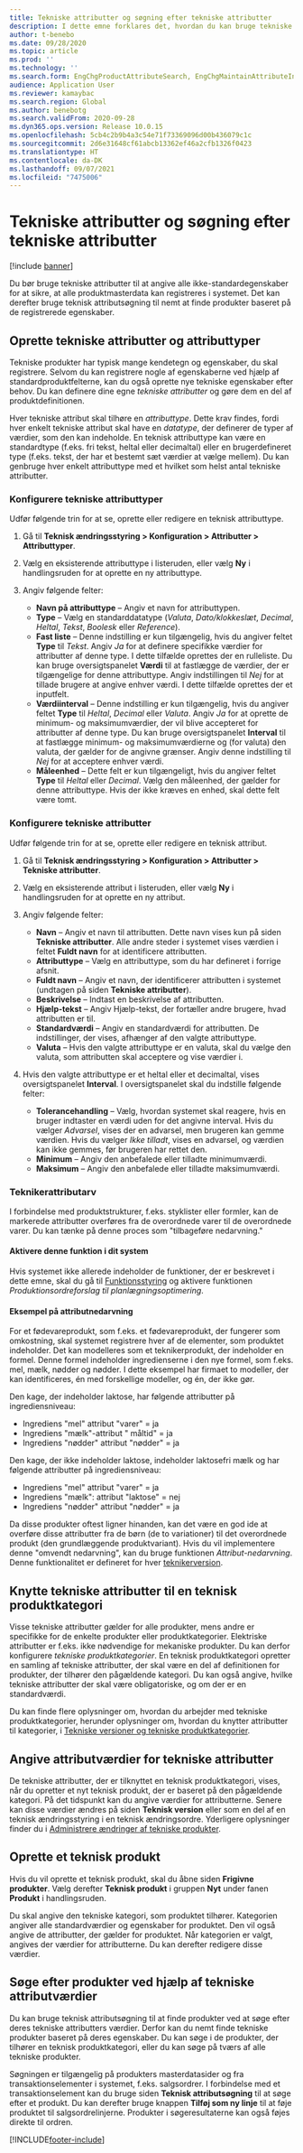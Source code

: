 ```yaml
---
title: Tekniske attributter og søgning efter tekniske attributter
description: I dette emne forklares det, hvordan du kan bruge tekniske attributter til at angive alle ikke-standardegenskaber for at sikre, at alle produktmasterdata kan registreres i systemet. Det forklarer også, hvordan du kan bruge teknisk attributsøgning til nemt at finde produkter baseret på de registrerede egenskaber.
author: t-benebo
ms.date: 09/28/2020
ms.topic: article
ms.prod: ''
ms.technology: ''
ms.search.form: EngChgProductAttributeSearch, EngChgMaintainAttributeInheritance, EngChgAttribute
audience: Application User
ms.reviewer: kamaybac
ms.search.region: Global
ms.author: benebotg
ms.search.validFrom: 2020-09-28
ms.dyn365.ops.version: Release 10.0.15
ms.openlocfilehash: 5cb4c2b9b4a3c54e71f73369096d00b436079c1c
ms.sourcegitcommit: 2d6e31648cf61abcb13362ef46a2cfb1326f0423
ms.translationtype: HT
ms.contentlocale: da-DK
ms.lasthandoff: 09/07/2021
ms.locfileid: "7475006"
---
```

# <a name="engineering-attributes-and-engineering-attribute-search"></a>Tekniske attributter og søgning efter tekniske attributter

[!include [banner](../includes/banner.md)]

Du bør bruge tekniske attributter til at angive alle ikke-standardegenskaber for at sikre, at alle produktmasterdata kan registreres i systemet. Det kan derefter bruge teknisk attributsøgning til nemt at finde produkter baseret på de registrerede egenskaber.

## <a name="create-engineering-attributes-and-attribute-types"></a>Oprette tekniske attributter og attributtyper

Tekniske produkter har typisk mange kendetegn og egenskaber, du skal registrere. Selvom du kan registrere nogle af egenskaberne ved hjælp af standardproduktfelterne, kan du også oprette nye tekniske egenskaber efter behov. Du kan definere dine egne *tekniske attributter* og gøre dem en del af produktdefinitionen.

Hver tekniske attribut skal tilhøre en *attributtype*. Dette krav findes, fordi hver enkelt tekniske attribut skal have en *datatype*, der definerer de typer af værdier, som den kan indeholde. En teknisk attributtype kan være en standardtype (f.eks. fri tekst, heltal eller decimaltal) eller en brugerdefineret type (f.eks. tekst, der har et bestemt sæt værdier at vælge mellem). Du kan genbruge hver enkelt attributtype med et hvilket som helst antal tekniske attributter.

### <a name="set-up-engineering-attribute-types"></a>Konfigurere tekniske attributtyper

Udfør følgende trin for at se, oprette eller redigere en teknisk attributtype.

1. Gå til **Teknisk ændringsstyring \> Konfiguration \> Attributter \> Attributtyper**.
1. Vælg en eksisterende attributtype i listeruden, eller vælg **Ny** i handlingsruden for at oprette en ny attributtype.
1. Angiv følgende felter:

    - **Navn på attributtype** – Angiv et navn for attributtypen.
    - **Type** – Vælg en standarddatatype (*Valuta*, *Dato/klokkeslæt*, *Decimal*, *Heltal*, *Tekst*, *Boolesk* eller *Reference*).
    - **Fast liste** – Denne indstilling er kun tilgængelig, hvis du angiver feltet **Type** til *Tekst*. Angiv *Ja* for at definere specifikke værdier for attributter af denne type. I dette tilfælde oprettes der en rulleliste. Du kan bruge oversigtspanelet **Værdi** til at fastlægge de værdier, der er tilgængelige for denne attributtype. Angiv indstillingen til *Nej* for at tillade brugere at angive enhver værdi. I dette tilfælde oprettes der et inputfelt.
    - **Værdiinterval** – Denne indstilling er kun tilgængelig, hvis du angiver feltet **Type** til *Heltal*, *Decimal* eller *Valuta*. Angiv *Ja* for at oprette de minimum- og maksimumværdier, der vil blive accepteret for attributter af denne type. Du kan bruge oversigtspanelet **Interval** til at fastlægge minimum- og maksimumværdierne og (for valuta) den valuta, der gælder for de angivne grænser. Angiv denne indstilling til *Nej* for at acceptere enhver værdi. 
    - **Måleenhed** – Dette felt er kun tilgængeligt, hvis du angiver feltet **Type** til *Heltal* eller *Decimal*. Vælg den måleenhed, der gælder for denne attributtype. Hvis der ikke kræves en enhed, skal dette felt være tomt.

### <a name="set-up-engineering-attributes"></a>Konfigurere tekniske attributter

Udfør følgende trin for at se, oprette eller redigere en teknisk attribut.

1. Gå til **Teknisk ændringsstyring \> Konfiguration \> Attributter \> Tekniske attributter**.
1. Vælg en eksisterende attribut i listeruden, eller vælg **Ny** i handlingsruden for at oprette en ny attribut.
1. Angiv følgende felter:

    - **Navn** – Angiv et navn til attributten. Dette navn vises kun på siden **Tekniske attributter**. Alle andre steder i systemet vises værdien i feltet **Fuldt navn** for at identificere attributten.
    - **Attributtype** – Vælg en attributtype, som du har defineret i forrige afsnit.
    - **Fuldt navn** – Angiv et navn, der identificerer attributten i systemet (undtagen på siden **Tekniske attributter**). 
    - **Beskrivelse** – Indtast en beskrivelse af attributten.
    - **Hjælp-tekst** – Angiv Hjælp-tekst, der fortæller andre brugere, hvad attributten er til.
    - **Standardværdi** – Angiv en standardværdi for attributten. De indstillinger, der vises, afhænger af den valgte attributtype.
    - **Valuta** – Hvis den valgte attributtype er en valuta, skal du vælge den valuta, som attributten skal acceptere og vise værdier i.

1. Hvis den valgte attributtype er et heltal eller et decimaltal, vises oversigtspanelet **Interval**. I oversigtspanelet skal du indstille følgende felter:

    - **Tolerancehandling** – Vælg, hvordan systemet skal reagere, hvis en bruger indtaster en værdi uden for det angivne interval. Hvis du vælger *Advarsel*, vises der en advarsel, men brugeren kan gemme værdien. Hvis du vælger *Ikke tilladt*, vises en advarsel, og værdien kan ikke gemmes, før brugeren har rettet den.
    - **Minimum** – Angiv den anbefalede eller tilladte minimumværdi.
    - **Maksimum** – Angiv den anbefalede eller tilladte maksimumværdi.

### <a name="engineering-attribute-inheritance"></a>Teknikerattributarv

I forbindelse med produktstrukturer, f.eks. styklister eller formler, kan de markerede attributter overføres fra de overordnede varer til de overordnede varer. Du kan tænke på denne proces som "tilbageføre nedarvning."

#### <a name="turn-on-this-feature-for-your-system"></a>Aktivere denne funktion i dit system

Hvis systemet ikke allerede indeholder de funktioner, der er beskrevet i dette emne, skal du gå til [Funktionsstyring](../../fin-ops-core/fin-ops/get-started/feature-management/feature-management-overview.md) og aktivere funktionen *Produktionsordreforslag til planlægningsoptimering*.

#### <a name="attribute-inheritance-example"></a>Eksempel på attributnedarvning

For et fødevareprodukt, som f.eks. et fødevareprodukt, der fungerer som omkostning, skal systemet registrere hver af de elementer, som produktet indeholder. Det kan modelleres som et teknikerprodukt, der indeholder en formel. Denne formel indeholder ingredienserne i den nye formel, som f.eks. mel, mælk, nødder og nødder. I dette eksempel har firmaet to modeller, der kan identificeres, én med forskellige modeller, og én, der ikke gør.

Den kage, der indeholder laktose, har følgende attributter på ingrediensniveau:

- Ingrediens "mel" attribut "varer" = ja
- Ingrediens "mælk"-attribut " måltid" = ja
- Ingrediens "nødder" attribut "nødder" = ja

Den kage, der ikke indeholder laktose, indeholder laktosefri mælk og har følgende attributter på ingrediensniveau:

- Ingrediens "mel" attribut "varer" = ja
- Ingrediens "mælk": attribut "laktose" = nej
- Ingrediens "nødder" attribut "nødder" = ja

Da disse produkter oftest ligner hinanden, kan det være en god ide at overføre disse attributter fra de børn (de to variationer) til det overordnede produkt (den grundlæggende produktvariant). Hvis du vil implementere denne "omvendt nedarvning", kan du bruge funktionen *Attribut-nedarvning*. Denne funktionalitet er defineret for hver [teknikerversion](engineering-versions-product-category.md).

## <a name="connect-engineering-attributes-to-an-engineering-product-category"></a>Knytte tekniske attributter til en teknisk produktkategori

Visse tekniske attributter gælder for alle produkter, mens andre er specifikke for de enkelte produkter eller produktkategorier. Elektriske attributter er f.eks. ikke nødvendige for mekaniske produkter. Du kan derfor konfigurere *tekniske produktkategorier*. En teknisk produktkategori opretter en samling af tekniske attributter, der skal være en del af definitionen for produkter, der tilhører den pågældende kategori. Du kan også angive, hvilke tekniske attributter der skal være obligatoriske, og om der er en standardværdi.

Du kan finde flere oplysninger om, hvordan du arbejder med tekniske produktkategorier, herunder oplysninger om, hvordan du knytter attributter til kategorier, i [Tekniske versioner og tekniske produktkategorier](engineering-versions-product-category.md).

## <a name="set-attribute-values-for-engineering-attributes"></a>Angive attributværdier for tekniske attributter

De tekniske attributter, der er tilknyttet en teknisk produktkategori, vises, når du opretter et nyt teknisk produkt, der er baseret på den pågældende kategori. På det tidspunkt kan du angive værdier for attributterne. Senere kan disse værdier ændres på siden **Teknisk version** eller som en del af en teknisk ændringsstyring i en teknisk ændringsordre. Yderligere oplysninger finder du i [Administrere ændringer af tekniske produkter](engineering-change-management.md).

## <a name="create-an-engineering-product"></a>Oprette et teknisk produkt

Hvis du vil oprette et teknisk produkt, skal du åbne siden **Frigivne produkter**. Vælg derefter **Teknisk produkt** i gruppen **Nyt** under fanen **Produkt** i handlingsruden.

Du skal angive den tekniske kategori, som produktet tilhører. Kategorien angiver alle standardværdier og egenskaber for produktet. Den vil også angive de attributter, der gælder for produktet. Når kategorien er valgt, angives der værdier for attributterne. Du kan derefter redigere disse værdier.

## <a name="search-for-products-by-using-engineering-attribute-values"></a>Søge efter produkter ved hjælp af tekniske attributværdier

Du kan bruge teknisk attributsøgning til at finde produkter ved at søge efter deres tekniske attributters værdier. Derfor kan du nemt finde tekniske produkter baseret på deres egenskaber. Du kan søge i de produkter, der tilhører en teknisk produktkategori, eller du kan søge på tværs af alle tekniske produkter.

Søgningen er tilgængelig på produkters masterdatasider og fra transaktionselementer i systemet, f.eks. salgsordrer. I forbindelse med et transaktionselement kan du bruge siden **Teknisk attributsøgning** til at søge efter et produkt. Du kan derefter bruge knappen **Tilføj som ny linje** til at føje produktet til salgsordrelinjerne. Produkter i søgeresultaterne kan også føjes direkte til ordren.


[!INCLUDE[footer-include](../../includes/footer-banner.md)]
